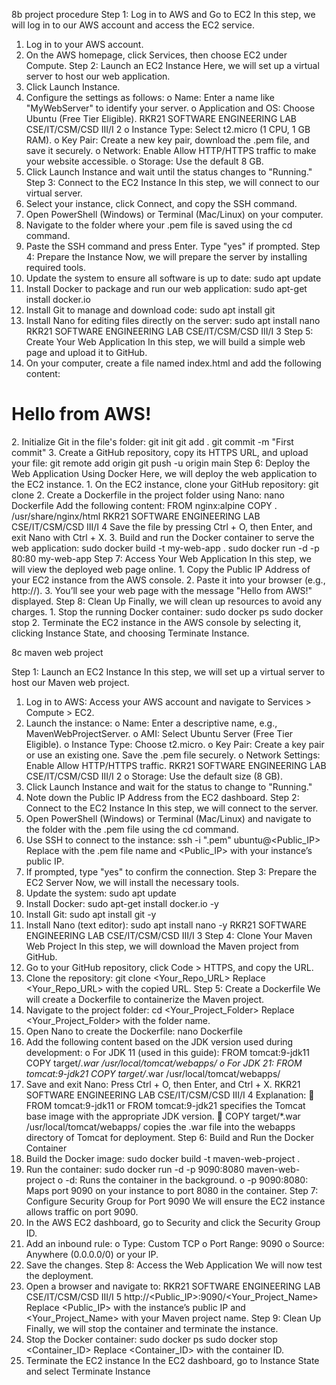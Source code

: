 8b project procedure 
Step 1: Log in to AWS and Go to EC2
In this step, we will log in to our AWS account and access the EC2 service.
1. Log in to your AWS account.
2. On the AWS homepage, click Services, then choose EC2 under Compute.
Step 2: Launch an EC2 Instance
Here, we will set up a virtual server to host our web application.
1. Click Launch Instance.
2. Configure the settings as follows:
o Name: Enter a name like "MyWebServer" to identify your server.
o Application and OS: Choose Ubuntu (Free Tier Eligible).
RKR21 SOFTWARE ENGINEERING LAB CSE/IT/CSM/CSD III/I
2
o Instance Type: Select t2.micro (1 CPU, 1 GB RAM).
o Key Pair: Create a new key pair, download the .pem file, and save it securely.
o Network: Enable Allow HTTP/HTTPS traffic to make your website
accessible.
o Storage: Use the default 8 GB.
3. Click Launch Instance and wait until the status changes to "Running."
Step 3: Connect to the EC2 Instance
In this step, we will connect to our virtual server.
1. Select your instance, click Connect, and copy the SSH command.
2. Open PowerShell (Windows) or Terminal (Mac/Linux) on your computer.
3. Navigate to the folder where your .pem file is saved using the cd command.
4. Paste the SSH command and press Enter. Type "yes" if prompted.
Step 4: Prepare the Instance
Now, we will prepare the server by installing required tools.
1. Update the system to ensure all software is up to date:
sudo apt update
2. Install Docker to package and run our web application:
sudo apt-get install docker.io
3. Install Git to manage and download code:
sudo apt install git
4. Install Nano for editing files directly on the server:
sudo apt install nano
RKR21 SOFTWARE ENGINEERING LAB CSE/IT/CSM/CSD III/I
3
Step 5: Create Your Web Application
In this step, we will build a simple web page and upload it to GitHub.
1. On your computer, create a file named index.html and add the following content:
<html>
<head><title>My Webpage</title></head>
<body><h1>Hello from AWS!</h1></body>
</html>
2. Initialize Git in the file's folder:
git init
git add .
git commit -m "First commit"
3. Create a GitHub repository, copy its HTTPS URL, and upload your file:
git remote add origin <Your_Repo_URL>
git push -u origin main
Step 6: Deploy the Web Application Using Docker
Here, we will deploy the web application to the EC2 instance.
1. On the EC2 instance, clone your GitHub repository:
git clone <Your_Repo_URL>
2. Create a Dockerfile in the project folder using Nano:
nano Dockerfile
Add the following content:
FROM nginx:alpine
COPY . /usr/share/nginx/html
RKR21 SOFTWARE ENGINEERING LAB CSE/IT/CSM/CSD III/I
4
Save the file by pressing Ctrl + O, then Enter, and exit Nano with Ctrl + X.
3. Build and run the Docker container to serve the web application:
sudo docker build -t my-web-app .
sudo docker run -d -p 80:80 my-web-app
Step 7: Access Your Web Application
In this step, we will view the deployed web page online.
1. Copy the Public IP Address of your EC2 instance from the AWS console.
2. Paste it into your browser (e.g., http://<Public_IP>).
3. You’ll see your web page with the message "Hello from AWS!" displayed.
Step 8: Clean Up
Finally, we will clean up resources to avoid any charges.
1. Stop the running Docker container:
sudo docker ps
sudo docker stop <Container_ID>
2. Terminate the EC2 instance in the AWS console by selecting it, clicking Instance
State, and choosing Terminate Instance. 



8c maven web project 


Step 1: Launch an EC2 Instance
In this step, we will set up a virtual server to host our Maven web project.
1. Log in to AWS: Access your AWS account and navigate to Services > Compute >
EC2.
2. Launch the instance:
o Name: Enter a descriptive name, e.g., MavenWebProjectServer.
o AMI: Select Ubuntu Server (Free Tier Eligible).
o Instance Type: Choose t2.micro.
o Key Pair: Create a key pair or use an existing one. Save the .pem file securely.
o Network Settings: Enable Allow HTTP/HTTPS traffic.
RKR21 SOFTWARE ENGINEERING LAB CSE/IT/CSM/CSD III/I
2
o Storage: Use the default size (8 GB).
3. Click Launch Instance and wait for the status to change to "Running."
4. Note down the Public IP Address from the EC2 dashboard.
Step 2: Connect to the EC2 Instance
In this step, we will connect to the server.
1. Open PowerShell (Windows) or Terminal (Mac/Linux) and navigate to the folder with
the .pem file using the cd command.
2. Use SSH to connect to the instance:
ssh -i "<KeyFile>.pem" ubuntu@<Public_IP>
Replace <KeyFile> with the .pem file name and <Public_IP> with your
instance’s public IP.
3. If prompted, type "yes" to confirm the connection.
Step 3: Prepare the EC2 Server
Now, we will install the necessary tools.
1. Update the system:
sudo apt update
2. Install Docker:
sudo apt-get install docker.io -y
3. Install Git:
sudo apt install git -y
4. Install Nano (text editor):
sudo apt install nano -y
RKR21 SOFTWARE ENGINEERING LAB CSE/IT/CSM/CSD III/I
3
Step 4: Clone Your Maven Web Project
In this step, we will download the Maven project from GitHub.
1. Go to your GitHub repository, click Code > HTTPS, and copy the URL.
2. Clone the repository:
git clone <Your_Repo_URL>
Replace <Your_Repo_URL> with the copied URL.
Step 5: Create a Dockerfile
We will create a Dockerfile to containerize the Maven project.
1. Navigate to the project folder:
cd <Your_Project_Folder>
Replace <Your_Project_Folder> with the folder name.
2. Open Nano to create the Dockerfile:
nano Dockerfile
3. Add the following content based on the JDK version used during development:
o For JDK 11 (used in this guide):
FROM tomcat:9-jdk11
COPY target/*.war /usr/local/tomcat/webapps/
o For JDK 21:
FROM tomcat:9-jdk21
COPY target/*.war /usr/local/tomcat/webapps/
4. Save and exit Nano: Press Ctrl + O, then Enter, and Ctrl + X.
RKR21 SOFTWARE ENGINEERING LAB CSE/IT/CSM/CSD III/I
4
Explanation:
 FROM tomcat:9-jdk11 or FROM tomcat:9-jdk21 specifies the Tomcat base
image with the appropriate JDK version.
 COPY target/*.war /usr/local/tomcat/webapps/ copies the .war file
into the webapps directory of Tomcat for deployment.
Step 6: Build and Run the Docker Container
1. Build the Docker image:
sudo docker build -t maven-web-project .
2. Run the container:
sudo docker run -d -p 9090:8080 maven-web-project
o -d: Runs the container in the background.
o -p 9090:8080: Maps port 9090 on your instance to port 8080 in the
container.
Step 7: Configure Security Group for Port 9090
We will ensure the EC2 instance allows traffic on port 9090.
1. In the AWS EC2 dashboard, go to Security and click the Security Group ID.
2. Add an inbound rule:
o Type: Custom TCP
o Port Range: 9090
o Source: Anywhere (0.0.0.0/0) or your IP.
3. Save the changes.
Step 8: Access the Web Application
We will now test the deployment.
1. Open a browser and navigate to:
RKR21 SOFTWARE ENGINEERING LAB CSE/IT/CSM/CSD III/I
5
http://<Public_IP>:9090/<Your_Project_Name>
Replace <Public_IP> with the instance’s public IP and <Your_Project_Name>
with your Maven project name.
Step 9: Clean Up
Finally, we will stop the container and terminate the instance.
1. Stop the Docker container:
sudo docker ps
sudo docker stop <Container_ID>
Replace <Container_ID> with the container ID.
2. Terminate the EC2 instance In the EC2 dashboard, go to Instance State and select
Terminate Instance
